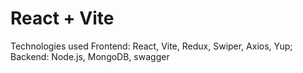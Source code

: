 # React + Vite

Technologies used Frontend: React, Vite, Redux, Swiper, Axios, Yup;
Backend: Node.js, MongoDB, swagger


